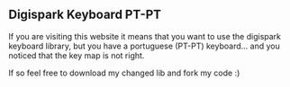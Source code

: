 ## Digispark Keyboard PT-PT

If you are visiting this website it means that you want to use the digispark keyboard library, but you have a portuguese (PT-PT) keyboard... and you noticed that the key map is not right.

If so feel free to download my changed lib and fork my code :)

